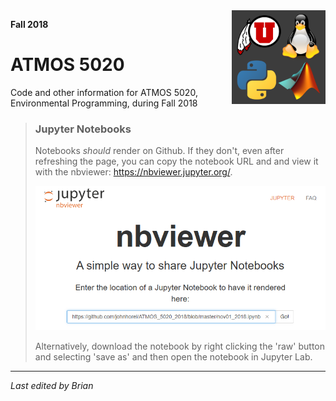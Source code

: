 <img src='./images/atmos5020_logo2.png' width=150px align='right' style='padding-left:30px'>

**Fall 2018**

# ATMOS 5020
Code and other information for ATMOS 5020, Environmental Programming, during Fall 2018

> ### Jupyter Notebooks
> Notebooks _should_ render on Github. If they don't, even after refreshing the page, you can copy the notebook URL and and view it with the nbviewer: https://nbviewer.jupyter.org/.
>
> <img src='./images/nbviewer.png' width=600>
>
>  Alternatively, download the notebook by right clicking the 'raw' button and selecting 'save as' and then open the notebook in Jupyter Lab.

---

_Last edited by Brian_
